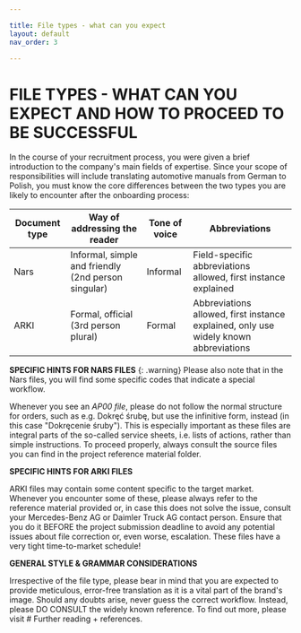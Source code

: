 ```yaml
---

title: File types - what can you expect
layout: default
nav_order: 3

---
```

FILE TYPES - WHAT CAN YOU EXPECT AND HOW TO PROCEED TO BE SUCCESSFUL
===============

In the course of your recruitment process, you were given a brief introduction to the company's main fields of expertise. 
Since your scope of responsibilities will include translating automotive manuals from German to Polish,
you must know the core differences between the two types you are likely to encounter after the onboarding process:

| Document type | Way of addressing the reader             | Tone of voice | Abbreviations                                    |
|---------------|-----------------------------------------|---------------|-------------------------------------------------- |
| Nars          | Informal, simple and friendly (2nd person singular) | Informal      | Field-specific abbreviations allowed, first instance explained |
| ARKI          | Formal, official (3rd person plural)   | Formal        | Abbreviations allowed, first instance explained, only use widely known abbreviations |


**SPECIFIC HINTS FOR NARS FILES**
{: .warning}
Please also note that in the Nars files, you will find some specific codes that indicate a special workflow.

Whenever you see an *AP00 file*, please do not follow the normal structure for orders, such as e.g. Dokręć śrubę, but use the infinitive form, instead (in this case "Dokręcenie śruby"). This is especially important as these files are
integral parts of the so-called service sheets, i.e. lists of actions, rather than simple instructions. To proceed properly, always consult the source files you can find in the project reference material folder. 

**SPECIFIC HINTS FOR ARKI FILES**

ARKI files may contain some content specific to the target market. Whenever you encounter some of these, please always refer to the reference material provided or, in case this does not solve the issue, consult your
Mercedes-Benz AG or Daimler Truck AG contact person. Ensure that you do it BEFORE the project submission deadline to avoid any potential issues about file correction or, even worse, escalation. These files
have a very tight time-to-market schedule!

**GENERAL STYLE & GRAMMAR CONSIDERATIONS**

Irrespective of the file type, please bear in mind that you are expected to provide meticulous, error-free translation as it is a vital part of the brand's image. Should any doubts arise, never guess the correct workflow. Instead, please
DO CONSULT the widely known reference. To find out more, please visit # Further reading + references.







